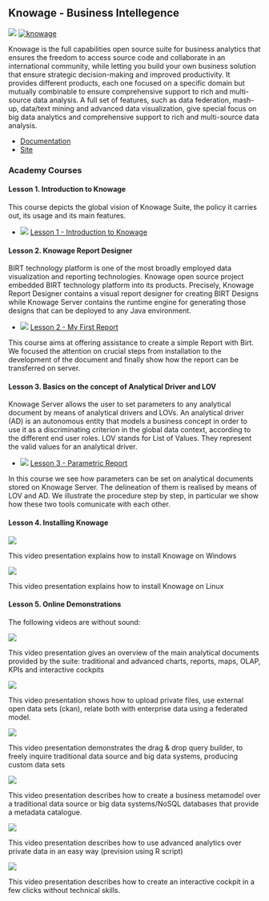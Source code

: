 <hr class="processing" style="display:none"/>
<h2>Knowage -  Business Intellegence</h2>

[![](https://nexus.lab.fiware.org/repository/raw/public/badges/chapters/visualization.svg)](https://github.com/FIWARE/catalogue/blob/master/processing/README.md)
[![knowage](https://img.shields.io/badge/tag-knowage-orange.svg?logo=stackoverflow)](https://stackoverflow.com/questions/tagged/fiware-knowage)

Knowage is the full capabilities open source suite for business analytics that ensures the freedom to access source code
and collaborate in an international community, while letting you build your own business solution that ensure strategic
decision-making and improved productivity. It provides different products, each one focused on a specific domain but
mutually combinable to ensure comprehensive support to rich and multi-source data analysis. A full set of features, such
as data federation, mash-up, data/text mining and advanced data visualization, give special focus on big data analytics
and comprehensive support to rich and multi-source data analysis.

-   [Documentation](https://knowage.rtfd.io/)
-   [Site](https://www.knowage-suite.com/site/home/)

<h3>Academy Courses</h3>

<h4>Lesson 1. Introduction to Knowage</h4>

This course depicts the global vision of Knowage Suite, the policy it carries out, its usage and its main features.

-   ![](https://fiware.github.io/academy/img/link.png)
    [Lesson 1 - Introduction to Knowage](https://fiware.github.io/academy/knowage/course1)

<h4> Lesson 2. Knowage Report Designer</h4>

BIRT technology platform is one of the most broadly employed data visualization and reporting technologies. Knowage open
source project embedded BIRT technology platform into its products. Precisely, Knowage Report Designer contains a visual
report designer for creating BIRT Designs while Knowage Server contains the runtime engine for generating those designs
that can be deployed to any Java environment.

-   ![](https://fiware.github.io/academy/img/link.png)
    [Lesson 2 - My First Report](https://fiware.github.io/academy/knowage/course2)

This course aims at offering assistance to create a simple Report with Birt. We focused the attention on crucial steps
from installation to the development of the document and finally show how the report can be transferred on server.

<h4>Lesson 3. Basics on the concept of Analytical Driver and LOV</h4>

Knowage Server allows the user to set parameters to any analytical document by means of analytical drivers and LOVs. An
analytical driver (AD) is an autonomous entity that models a business concept in order to use it as a discriminating
criterion in the global data context, according to the different end user roles. LOV stands for List of Values. They
represent the valid values for an analytical driver.

-   ![](https://fiware.github.io/academy/img/link.png)
    [Lesson 3 - Parametric Report](https://fiware.github.io/academy/knowage/course3)

In this course we see how parameters can be set on analytical documents stored on Knowage Server. The delineation of
them is realised by means of LOV and AD. We illustrate the procedure step by step, in particular we show how these two
tools comunicate with each other.

<h4>Lesson 4. Installing Knowage</h4>

[![](https://img.youtube.com/vi/gqBBLOTi07Y/0.jpg)](https://www.youtube.com/watch?v=gqBBLOTi07Y "Installion on Windows")

This video presentation explains how to install Knowage on Windows

[![](https://img.youtube.com/vi/uK_C_bQSAaU/0.jpg)](https://www.youtube.com/watch?v=uK_C_bQSAaU "Installion on Linux")

This video presentation explains how to install Knowage on Linux

<h4>Lesson 5. Online Demonstrations</h4>

The following videos are without sound:

[![](https://img.youtube.com/vi/tgnVUAWs1kI/0.jpg)](https://www.youtube.com/watch?v=tgnVUAWs1kI "Overview")

This video presentation gives an overview of the main analytical documents provided by the suite: traditional and
advanced charts, reports, maps, OLAP, KPIs and interactive cockpits

[![](https://img.youtube.com/vi/8FOiT7fhyf8/0.jpg)](https://www.youtube.com/watch?v=8FOiT7fhyf8 "Data federation")

This video presentation shows how to upload private files, use external open data sets (ckan), relate both with
enterprise data using a federated model.

[![](https://img.youtube.com/vi/Rk9slySowO0/0.jpg)](https://www.youtube.com/watch?v=Rk9slySowO0 "Free Inquiry")

This video presentation demonstrates the drag & drop query builder, to freely inquire traditional data source and big
data systems, producing custom data sets

[![](https://img.youtube.com/vi/ueUfgYHT_CA/0.jpg)](https://www.youtube.com/watch?v=ueUfgYHT_CA "Meta Model")

This video presentation describes how to create a business metamodel over a traditional data source or big data
systems/NoSQL databases that provide a metadata catalogue.

[![](https://img.youtube.com/vi/VZHBkfifW2c/0.jpg)](https://www.youtube.com/watch?v=VZHBkfifW2c "Function catalogue")

This video presentation describes how to use advanced analytics over private data in an easy way (prevision using R
script)

[![](https://img.youtube.com/vi/f9dp8A74F7w/0.jpg)](https://www.youtube.com/watch?v=f9dp8A74F7w "Cockpit Creation")

This video presentation describes how to create an interactive cockpit in a few clicks without technical skills.
